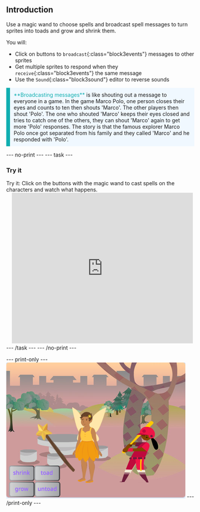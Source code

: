 ## Introduction
Use a magic wand to choose spells and broadcast spell messages to turn sprites into toads and grow and shrink them.

You will:
+ Click on buttons to `broadcast`{:class="block3events"} messages to other sprites
+ Get multiple sprites to respond when they `receive`{:class="block3events"} the same message
+ Use the `Sound`{:class="block3sound"} editor to reverse sounds

<p style="border-left: solid; border-width:10px; border-color: #0faeb0; background-color: aliceblue; padding: 10px;">
<span style="color: #0faeb0">**Broadcasting messages**</span> is like shouting out a message to everyone in a game. In the game Marco Polo, one person closes their eyes and counts to ten then shouts 'Marco'. The other players then shout 'Polo'. The one who shouted 'Marco' keeps their eyes closed and tries to catch one of the others, they can shout 'Marco' again to get more 'Polo' responses. The story is that the famous explorer Marco Polo once got separated from his family and they called 'Marco' and he responded with 'Polo'.
</p>

--- no-print ---
--- task ---
### Try it
<div style="display: flex; flex-wrap: wrap">
<div style="flex-basis: 175px; flex-grow: 1">  
Try it: Click on the buttons with the magic wand to cast spells on the characters and watch what happens.</div>
<div class="scratch-preview" style="margin-left: 15px;">
  <iframe allowtransparency="true" width="485" height="402" src="https://scratch.mit.edu/projects/embed/518413238/?autostart=false" frameborder="0"></iframe>
</div>
</div>
--- /task ---
--- /no-print ---

--- print-only ---
![Completed project](images/showcase_static.png)
--- /print-only ---
